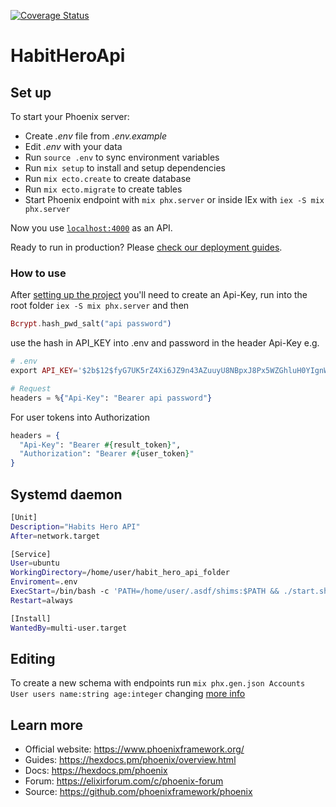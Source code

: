[![Coverage Status](https://coveralls.io/repos/github/boterop/habit_hero_api/badge.svg?branch=main)](https://coveralls.io/github/boterop/habit_hero_api?branch=main)

# HabitHeroApi

## Set up

To start your Phoenix server:

- Create _.env_ file from _.env.example_
- Edit _.env_ with your data
- Run `source .env` to sync environment variables
- Run `mix setup` to install and setup dependencies
- Run `mix ecto.create` to create database
- Run `mix ecto.migrate` to create tables
- Start Phoenix endpoint with `mix phx.server` or inside IEx with `iex -S mix phx.server`

Now you use [`localhost:4000`](http://localhost:4000) as an API.

Ready to run in production? Please [check our deployment guides](https://hexdocs.pm/phoenix/deployment.html).

### How to use

After [setting up the project](#set-up) you'll need to create an Api-Key, run into the root folder `iex -S mix phx.server` and then

```elixir
Bcrypt.hash_pwd_salt("api password")
```

use the hash in API_KEY into .env and password in the header Api-Key
e.g.

```elixir
# .env
export API_KEY='$2b$12$fyG7UK5rZ4Xi6JZ9n43AZuuyU8NBpxJ8Px5WZGhluH0YIgnWu/t92'

# Request
headers = %{"Api-Key": "Bearer api password"}
```

For user tokens into Authorization

```elixir
headers = {
  "Api-Key": "Bearer #{result_token}",
  "Authorization": "Bearer #{user_token}"
}
```

## Systemd daemon

```sh
[Unit]
Description="Habits Hero API"
After=network.target

[Service]
User=ubuntu
WorkingDirectory=/home/user/habit_hero_api_folder
Enviroment=.env
ExecStart=/bin/bash -c 'PATH=/home/user/.asdf/shims:$PATH && ./start.sh >> ../logs/habit_hero_api.log'
Restart=always

[Install]
WantedBy=multi-user.target
```

## Editing

To create a new schema with endpoints run `mix phx.gen.json Accounts User users name:string age:integer` changing <Accounts> <User> <users> [more info](https://hexdocs.pm/phoenix/Mix.Tasks.Phx.Gen.Json.html)

## Learn more

- Official website: https://www.phoenixframework.org/
- Guides: https://hexdocs.pm/phoenix/overview.html
- Docs: https://hexdocs.pm/phoenix
- Forum: https://elixirforum.com/c/phoenix-forum
- Source: https://github.com/phoenixframework/phoenix
